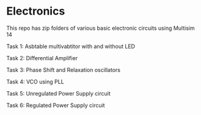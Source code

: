 # Electronics
This repo has zip folders of various basic electronic circuits using Multisim 14


Task 1: Asbtable multivabtitor with and without LED


Task 2: Differential Amplifier


Task 3: Phase Shift and Relaxation oscillators


Task 4: VCO using PLL


Task 5: Unregulated Power Supply circuit


Task 6: Regulated Power Supply circuit

